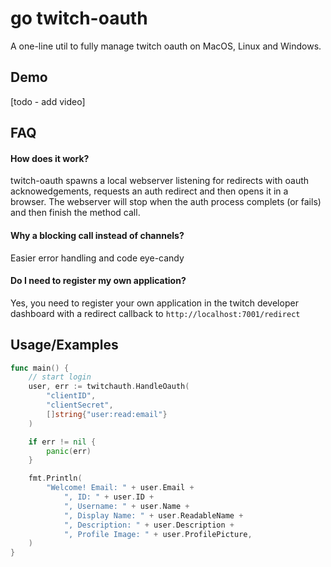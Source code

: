 
# go twitch-oauth

A one-line util to fully manage twitch oauth on MacOS, Linux and Windows.


## Demo

[todo - add video]


## FAQ

#### How does it work?

twitch-oauth spawns a local webserver listening for redirects with oauth acknowedgements, requests an auth redirect and then opens it in a browser. The webserver will stop when the auth process complets (or fails) and then finish the method call.

#### Why a blocking call instead of channels?

Easier error handling and code eye-candy

#### Do I need to register my own application?

Yes, you need to register your own application in the twitch developer dashboard with a redirect callback to `http://localhost:7001/redirect`



## Usage/Examples

```go
func main() {
    // start login
    user, err := twitchauth.HandleOauth(
        "clientID",
        "clientSecret",
        []string{"user:read:email"}
    )

    if err != nil {
        panic(err)
    }

    fmt.Println(
		"Welcome! Email: " + user.Email +
			", ID: " + user.ID +
			", Username: " + user.Name +
			", Display Name: " + user.ReadableName +
			", Description: " + user.Description +
			", Profile Image: " + user.ProfilePicture,
	)
}
```

